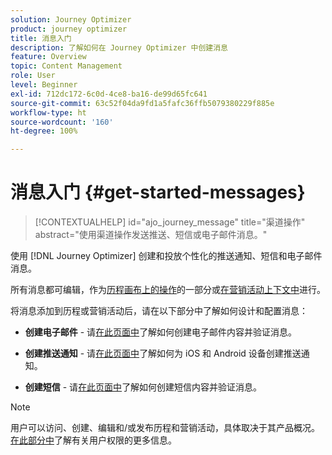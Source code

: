 ```yaml
---
solution: Journey Optimizer
product: journey optimizer
title: 消息入门
description: 了解如何在 Journey Optimizer 中创建消息
feature: Overview
topic: Content Management
role: User
level: Beginner
exl-id: 712dc172-6c0d-4ce8-ba16-de99d65fc641
source-git-commit: 63c52f04da9fd1a5fafc36ffb5079380229f885e
workflow-type: ht
source-wordcount: '160'
ht-degree: 100%

---
```


# 消息入门 {#get-started-messages}

>[!CONTEXTUALHELP]
>id="ajo_journey_message"
>title="渠道操作"
>abstract="使用渠道操作发送推送、短信或电子邮件消息。"

使用 [!DNL Journey Optimizer] 创建和投放个性化的推送通知、短信和电子邮件消息。

所有消息都可编辑，作为[历程画布上的操作](messages-in-journeys.md)的一部分或[在营销活动上下文中](messages-in-campaigns.md)进行。

将消息添加到历程或营销活动后，请在以下部分中了解如何设计和配置消息：

* **创建电子邮件** - 请[在此页面中](create-email.md)了解如何创建电子邮件内容并验证消息。

* **创建推送通知** - 请[在此页面中](create-push.md)了解如何为 iOS 和 Android 设备创建推送通知。

* **创建短信** - 请[在此页面中](create-sms.md)了解如何创建短信内容并验证消息。

>[!NOTE]
>
>用户可以访问、创建、编辑和/或发布历程和营销活动，具体取决于其产品概况。[在此部分中](../administration/permissions.md)了解有关用户权限的更多信息。
